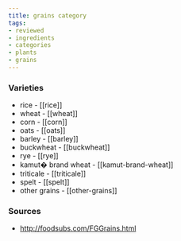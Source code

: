 ```yaml
---
title: grains category
tags:
- reviewed
- ingredients
- categories
- plants
- grains
---
```


### Varieties
* rice - [[rice]]
* wheat - [[wheat]]
* corn - [[corn]]
* oats - [[oats]]
* barley - [[barley]]
* buckwheat - [[buckwheat]]
* rye - [[rye]]
* kamut� brand wheat - [[kamut-brand-wheat]]
* triticale - [[triticale]]
* spelt - [[spelt]]
* other grains - [[other-grains]]

### Sources
* http://foodsubs.com/FGGrains.html
